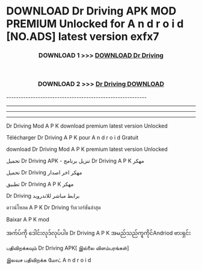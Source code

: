 # DOWNLOAD Dr Driving  APK MOD PREMIUM Unlocked for A n d r o i d [NO.ADS] latest version exfx7 



<div align="center">

<h3>DOWNLOAD 1 >>> <a href="https://getmod2.web.app/?judul=Dr Driving ">DOWNLOAD Dr Driving </a></h3><br>

<h3>DOWNLOAD 2 >>> <a href="https://getmod2.web.app/?judul=Dr Driving ">Dr Driving  DOWNLOAD </a></h3>

</div>
----------------------------------------------------------

----------------------------------------------------------

----------------------------------------------------------

----------------------------------------------------------

Dr Driving  Mod A P K download premium latest version Unlocked

Télécharger Dr Driving  A P K pour A n d r o i d Gratuit

download Dr Driving  Mod A P K premium latest version Unlocked

تحميل Dr Driving  APK - تنزيل برنامج Dr Driving  A P K مهكر

تحميل Dr Driving  مهكر اخر اصدار

تطبيق Dr Driving  A P K مهكر

Dr Driving  برابط مباشر للاندرويد

ดาวน์โหลด A P K Dr Driving  รับเวอร์ชันล่าสุด

Baixar A P K mod

အက်ပ်ကို ဒေါင်းလုဒ်လုပ်ပါ။ Dr Driving  A P K အမည်သည်ကူကိုင်Andriod ဗားရှင်း

பதிவிறக்கவும் Dr Driving  APK[ இல்லை விளம்பரங்கள்] 
 
இலவச பதிவிறக்க மோட் A n d r o i d



